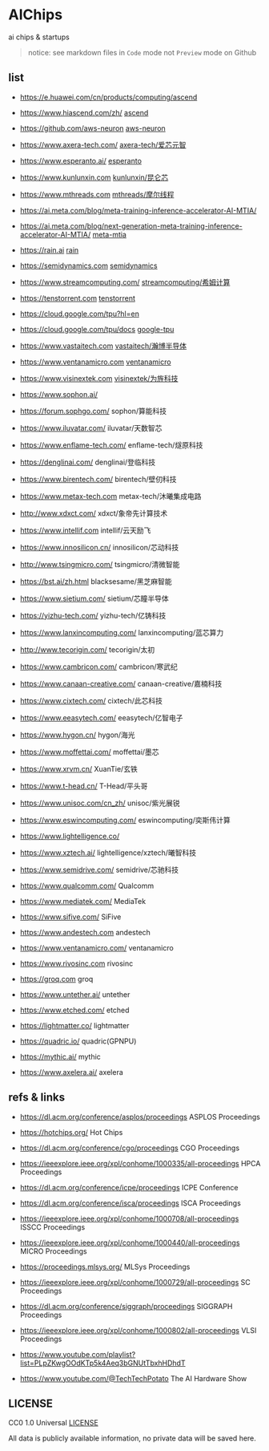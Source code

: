 # AIChips

ai chips &amp; startups

> notice: see markdown files in `Code` mode not `Preview` mode on Github

## list

- https://e.huawei.com/cn/products/computing/ascend
- https://www.hiascend.com/zh/
  [ascend](./ascend.md)

- https://github.com/aws-neuron
  [aws-neuron](./aws-neuron.md)

- https://www.axera-tech.com/
  [axera-tech/爱芯元智](./axera-tech.md)

- https://www.esperanto.ai/
  [esperanto](./esperanto.md)

- https://www.kunlunxin.com
  [kunlunxin/昆仑芯](./kunlunxin.md)

- https://www.mthreads.com
  [mthreads/摩尔线程](./mthreads.md)

- https://ai.meta.com/blog/meta-training-inference-accelerator-AI-MTIA/
- https://ai.meta.com/blog/next-generation-meta-training-inference-accelerator-AI-MTIA/
  [meta-mtia](./meta-mtia.md)

- https://rain.ai
  [rain](./rain.md)

- https://semidynamics.com
  [semidynamics](./semidynamics.md)

- https://www.streamcomputing.com/
  [streamcomputing/希姆计算](./streamcomputing.md)

- https://tenstorrent.com
  [tenstorrent](./tenstorrent.md)

- https://cloud.google.com/tpu?hl=en
- https://cloud.google.com/tpu/docs
  [google-tpu](./google-tpu.md)

- https://www.vastaitech.com
  [vastaitech/瀚博半导体](./vastaitech.md)

- https://www.ventanamicro.com
  [ventanamicro](./ventanamicro.md)

- https://www.visinextek.com
  [visinextek/为旌科技](./visinextek.md)

- https://www.sophon.ai/
- https://forum.sophgo.com/
  sophon/算能科技

- https://www.iluvatar.com/
  iluvatar/天数智芯

- https://www.enflame-tech.com/
  enflame-tech/燧原科技

- https://denglinai.com/
  denglinai/登临科技

- https://www.birentech.com/
  birentech/壁仞科技

- https://www.metax-tech.com
  metax-tech/沐曦集成电路

- http://www.xdxct.com/
  xdxct/象帝先计算技术

- https://www.intellif.com
  intellif/云天励飞

- https://www.innosilicon.cn/
  innosilicon/芯动科技

- http://www.tsingmicro.com/
  tsingmicro/清微智能

- https://bst.ai/zh.html
  blacksesame/黑芝麻智能

- https://www.sietium.com/
  sietium/芯瞳半导体

- https://yizhu-tech.com/
  yizhu-tech/亿铸科技

- https://www.lanxincomputing.com/
  lanxincomputing/蓝芯算力

- http://www.tecorigin.com/
  tecorigin/太初

- https://www.cambricon.com/
  cambricon/寒武纪

- https://www.canaan-creative.com/
  canaan-creative/嘉楠科技

- https://www.cixtech.com/
  cixtech/此芯科技

- https://www.eeasytech.com/
  eeasytech/亿智电子

- https://www.hygon.cn/
  hygon/海光

- https://www.moffettai.com/
  moffettai/墨芯

- https://www.xrvm.cn/
  XuanTie/玄铁

- https://www.t-head.cn/
  T-Head/平头哥

- https://www.unisoc.com/cn_zh/
  unisoc/紫光展锐

- https://www.eswincomputing.com/
  eswincomputing/奕斯伟计算

- https://www.lightelligence.co/
- https://www.xztech.ai/
  lightelligence/xztech/曦智科技

- https://www.semidrive.com/
  semidrive/芯驰科技

- https://www.qualcomm.com/
  Qualcomm

- https://www.mediatek.com/
  MediaTek

- https://www.sifive.com/
  SiFive

- https://www.andestech.com
  andestech

- https://www.ventanamicro.com/
  ventanamicro

- https://www.rivosinc.com
  rivosinc

- https://groq.com
  groq

- https://www.untether.ai/
  untether

- https://www.etched.com/
  etched

- https://lightmatter.co/
  lightmatter

- https://quadric.io/
  quadric(GPNPU)

- https://mythic.ai/
  mythic

- https://www.axelera.ai/
  axelera

## refs & links

- https://dl.acm.org/conference/asplos/proceedings
  ASPLOS Proceedings
- https://hotchips.org/
  Hot Chips
- https://dl.acm.org/conference/cgo/proceedings
  CGO Proceedings
- https://ieeexplore.ieee.org/xpl/conhome/1000335/all-proceedings
  HPCA Proceedings
- https://dl.acm.org/conference/icpe/proceedings
  ICPE Conference
- https://dl.acm.org/conference/isca/proceedings
  ISCA Proceedings
- https://ieeexplore.ieee.org/xpl/conhome/1000708/all-proceedings
  ISSCC Proceedings
- https://ieeexplore.ieee.org/xpl/conhome/1000440/all-proceedings
  MICRO Proceedings
- https://proceedings.mlsys.org/
  MLSys Proceedings
- https://ieeexplore.ieee.org/xpl/conhome/1000729/all-proceedings
  SC Proceedings
- https://dl.acm.org/conference/siggraph/proceedings
  SIGGRAPH Proceedings
- https://ieeexplore.ieee.org/xpl/conhome/1000802/all-proceedings
  VLSI Proceedings

- https://www.youtube.com/playlist?list=PLpZKwgOOdKTp5k4Aeq3bGNUtTbxhHDhdT
- https://www.youtube.com/@TechTechPotato
  The AI Hardware Show

## LICENSE

CC0 1.0 Universal [LICENSE](./LICENSE)

All data is publicly available information, no private data will be saved here.
